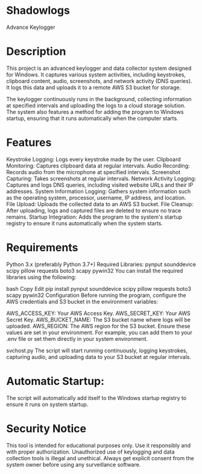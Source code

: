 # Shadowlogs
Advance Keylogger

# Description
This project is an advanced keylogger and data collector system designed for Windows. It captures various system activities, including keystrokes, clipboard content, audio, screenshots, and network activity (DNS queries). It logs this data and uploads it to a remote AWS S3 bucket for storage.

The keylogger continuously runs in the background, collecting information at specified intervals and uploading the logs to a cloud storage solution. The system also features a method for adding the program to Windows startup, ensuring that it runs automatically when the computer starts.

# Features
Keystroke Logging: Logs every keystroke made by the user.
Clipboard Monitoring: Captures clipboard data at regular intervals.
Audio Recording: Records audio from the microphone at specified intervals.
Screenshot Capturing: Takes screenshots at regular intervals.
Network Activity Logging: Captures and logs DNS queries, including visited website URLs and their IP addresses.
System Information Logging: Gathers system information such as the operating system, processor, username, IP address, and location.
File Upload: Uploads the collected data to an AWS S3 bucket.
File Cleanup: After uploading, logs and captured files are deleted to ensure no trace remains.
Startup Integration: Adds the program to the system's startup registry to ensure it runs automatically when the system starts.

# Requirements
Python 3.x (preferably Python 3.7+)
Required Libraries:
pynput
sounddevice
scipy
pillow
requests
boto3
scapy
pywin32
You can install the required libraries using the following:

bash
Copy
Edit
pip install pynput sounddevice scipy pillow requests boto3 scapy pywin32
Configuration
Before running the program, configure the AWS credentials and S3 bucket in the environment variables:

AWS_ACCESS_KEY: Your AWS Access Key.
AWS_SECRET_KEY: Your AWS Secret Key.
AWS_BUCKET_NAME: The S3 bucket name where logs will be uploaded.
AWS_REGION: The AWS region for the S3 bucket.
Ensure these values are set in your environment. For example, you can add them to your .env file or set them directly in your system environment.


svchost.py
The script will start running continuously, logging keystrokes, capturing audio, and uploading data to your S3 bucket at regular intervals.

# Automatic Startup:
The script will automatically add itself to the Windows startup registry to ensure it runs on system startup.

# Security Notice
This tool is intended for educational purposes only. Use it responsibly and with proper authorization. Unauthorized use of keylogging and data collection tools is illegal and unethical. Always get explicit consent from the system owner before using any surveillance software.
